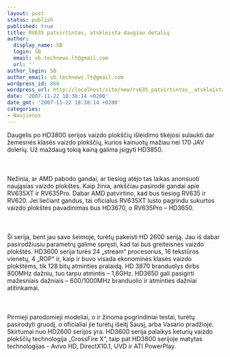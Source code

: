 ```yaml
---
layout: post
status: publish
published: true
title: RV635 patvirtintas, atskleista daugiau detalių
author:
  display_name: SB
  login: SB
  email: sb.technews.lt@gmail.com
  url: ''
author_login: SB
author_email: sb.technews.lt@gmail.com
wordpress_id: 868
wordpress_url: http://localhost/site/new/rv635_patvirtintas__atskleista_daugiau_detaliu/
date: '2007-11-22 18:38:14 +0200'
date_gmt: '2007-11-22 18:38:14 +0200'
categories:
- Naujienos
---
```

<p>Daugelis po HD3800 serijos vaizdo plokščių išleidimo tikėjosi sulaukti dar žemesnės klasės vaizdo plokščių, kurios kainuotų mažiau nei 170 JAV dolerių. Už maždaug tokią kainą galima įsigyti HD3850.<br />
<br><br />
<br>Nežinia, ar AMD pabodo gandai, ar tiesiog atėjo tas laikas anonsuoti naująsias vaizdo plokštes. Kaip žinia, ankščiau pasirodė gandai apie RV635XT ir RV635Pro. Dabar AMD patvirtino, kad bus tiesiog RV635 ir RV620. Jei liečiant gandus, tai oficialus RV635XT lusto pagrindu sukurtos vaizdo plokštės pavadinimas bus HD3670, o RV635Pro – HD3650.<br />
<br><br />
<br>Ši serija, bent jau savo šeimoje, turėtų pakeisti HD 2600 seriją. Jau iš dabar pasirodžiusiu parametrų galime spręsti, kad tai bus greiteisnės vaizdo plokštės. HD3600 serija turės 24 „stream“ procesorius, 16 tekstūros vienetų, 4 „ROP“ ir, kaip ir buvo visada ekonominės klasės vaizdo plokštėms, tik 128 bitų atminties pralaidą. HD 3870 branduolys dirbs 800MHz dažniu, tuo tarpu atmintis – 1,6GHz. HD3650 gali pasigirti mažesniais dažniais – 600/1000MHz branduolio ir atminties dažniai atitinkamai.<br />
<br><br />
<br>Pirmieji parodomieji modeliai, o ir žinoma pogrindiniai testai, turėtų pasirodyti gruodį, o oficialiai jie turėtų išeitį Sausį, arba Vasario pradžioje. Skirtumai nuo HD2600 serijos yra. HD3600 serija palaikys keturių vaizdo plokščių technologija „CrossFire X“, taip pat HD3800 serijoje matytas technologijas - Avivo HD, DirectX10.1, UVD ir ATI PowerPlay.<br />
<br></p>
